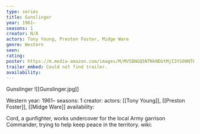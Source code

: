 ```yaml
---
type: series
title: Gunslinger
year: 1961–
seasons: 1
creator: N/A
actors: Tony Young, Preston Foster, Midge Ware
genre: Western
seen:
rating: 
poster: https://m.media-amazon.com/images/M/MV5BNGQ5NTNkNDUtMjI3YS00NTE2LWExY2MtYzcwZTMxZTM0NmY0XkEyXkFqcGdeQXVyMTQ3Njg3MQ@@._V1_SX300.jpg
trailer_embed: Could not find trailer.
availability:
---
```

Gunslinger
![[Gunslinger.jpg]]

Western
year: 1961–
seasons: 1
creator: 
actors: [[Tony Young]], [[Preston Foster]], [[Midge Ware]]
availability:

Cord, a gunfighter, works undercover for the local Army garrison Commander, trying to help keep peace in the territory.
wiki: 


